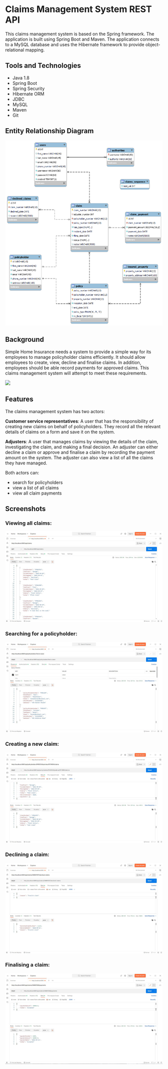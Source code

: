 # Claims Management System REST API

This claims management system is based on the Spring framework. The application is built using Spring Boot and Maven. The application connects to a MySQL database and uses the Hibernate framework to provide object-relational mapping.

## Tools and Technologies
* Java 1.8
* Spring Boot
* Spring Security
* Hibernate ORM
* JDBC
* MySQL
* Maven
* Git

## Entity Relationship Diagram

<p align="center">
  <img src="images/ERD6.png" width=600>
</p>

## Background

Simple Home Insurance needs a system to provide a simple way for its employees to manage policyholder claims efficiently. It should allow employees to create, view, decline and finalise claims. In addition, employees should be able record payments for approved claims. This claims management system will attempt to meet these requirements.

![](images/dashboard-adj.jpg)

## Features

The claims management system has two actors: 

**Customer service representatives**: A user that has the responsibility of creating new claims on behalf of policyholders. They record all the relevant details of claims on a form and save it on the system. 

**Adjusters**: A user that manages claims by viewing the details of the claim, investigating the claim, and making a final decision. An adjuster can either decline a claim or approve and finalise a claim by recording the payment amount on the system. The adjuster can also view a list of all the claims they have managed.

Both actors can:
* search for policyholders
* view a list of all claims
* view all claim payments

## Screenshots

### Viewing all claims:

![](images/view-claims.jpg)

### Searching for a policyholder:

![](images/search-policyholders.jpg)

### Creating a new claim:

![](images/create-claim.jpg)

### Declining a claim:

![](images/decline-claim.jpg)

### Finalising a claim:

![](images/finalise-claim.jpg)
